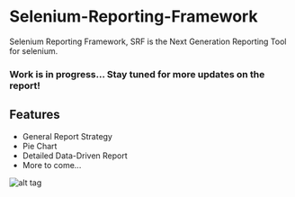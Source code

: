 Selenium-Reporting-Framework
============================

Selenium Reporting Framework, SRF is the Next Generation Reporting Tool for selenium.

<h3>Work is in progress... Stay tuned for more updates on the report!</h3>

Features
--------------
- General Report Strategy
- Pie Chart
- Detailed Data-Driven Report
- More to come...


![alt tag](http://cl.ly/image/0Q3F3u1b2m1M/SRF.jpg)